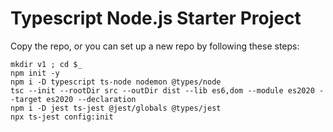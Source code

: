 # Typescript Node.js Starter Project

Copy the repo,
or you can set up a new repo by following these steps:


```
mkdir v1 ; cd $_
npm init -y
npm i -D typescript ts-node nodemon @types/node
tsc --init --rootDir src --outDir dist --lib es6,dom --module es2020 --target es2020 --declaration
npm i -D jest ts-jest @jest/globals @types/jest 
npx ts-jest config:init
```


